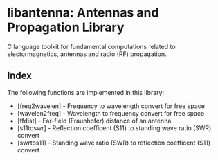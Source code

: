 # libantenna: Antennas and Propagation Library
C language toolkit for fundamental computations related to electormagnetics, antennas and radio (RF) propagation.

## Index
The following functions are implemented in this library:

-   [freq2wavelen] - Frequency to wavelength convert for free space
-   [wavelen2freq] - Wavelength to frequency convert for free space
-   [ffdist] - Far-field (Fraunhofer) distance of an antenna
-   [s11toswr] - Reflection coefficent (S11) to standing wave ratio (SWR) convert
-   [swrtos11] - Standing wave ratio (SWR) to reflection coefficent (S11) convert

<!-- [bessel]:   https://ntessore.github.io/algo/bessel.3.html
[cholesky]: https://ntessore.github.io/algo/cholesky.3.html
[extrema]:  https://ntessore.github.io/algo/extrema.3.html
[extremum]: https://ntessore.github.io/algo/extremum.3.html
[linspace]: https://ntessore.github.io/algo/linspace.3.html
[logspace]: https://ntessore.github.io/algo/logspace.3.html -->
